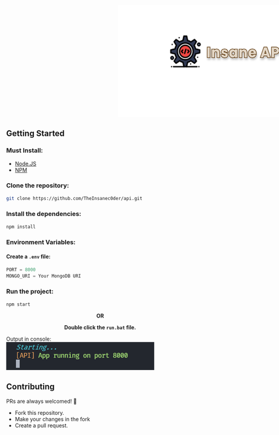 <img src="assets/api_logo.png" height="300" style="margin-left: 300px; !important">

## Getting Started
### Must Install:
- [Node.JS](https://nodejs.org)
- [NPM](https://npmjs.com)

### Clone the repository:
```bash
git clone https://github.com/TheInsanec0der/api.git
```
### Install the dependencies:
```bash
npm install
```
### Environment Variables:
#### Create a `.env` file:
```js
PORT = 8000
MONGO_URI = Your MongoDB URI
```
### Run the project:
```js
npm start
```
<p align="center"><b>OR</b></p>
<p align="center"><b>Double click the <code>run.bat</code> file.</b></p>


Output in console:
<br>
<img src="assets/startup.png">

## Contributing
PRs are always welcomed! 🙂

- Fork this repository.
- Make your changes in the fork
- Create a pull request.
